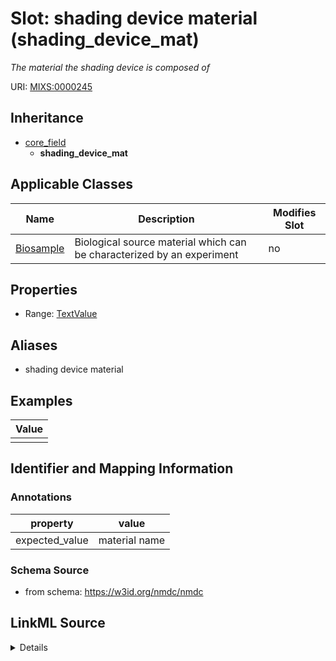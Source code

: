 # Slot: shading device material (shading_device_mat)


_The material the shading device is composed of_



URI: [MIXS:0000245](https://w3id.org/mixs/0000245)




## Inheritance

* [core_field](core_field.md)
    * **shading_device_mat**





## Applicable Classes

| Name | Description | Modifies Slot |
| --- | --- | --- |
[Biosample](Biosample.md) | Biological source material which can be characterized by an experiment |  no  |







## Properties

* Range: [TextValue](TextValue.md)



## Aliases


* shading device material




## Examples

| Value |
| --- |
|  |

## Identifier and Mapping Information





### Annotations

| property | value |
| --- | --- |
| expected_value | material name || occurrence | 1 |



### Schema Source


* from schema: https://w3id.org/nmdc/nmdc




## LinkML Source

<details>
```yaml
name: shading_device_mat
annotations:
  expected_value:
    tag: expected_value
    value: material name
  occurrence:
    tag: occurrence
    value: '1'
description: The material the shading device is composed of
title: shading device material
examples:
- value: ''
from_schema: https://w3id.org/nmdc/nmdc
aliases:
- shading device material
rank: 1000
is_a: core field
string_serialization: '{text}'
slot_uri: MIXS:0000245
multivalued: false
alias: shading_device_mat
domain_of:
- Biosample
range: TextValue

```
</details>